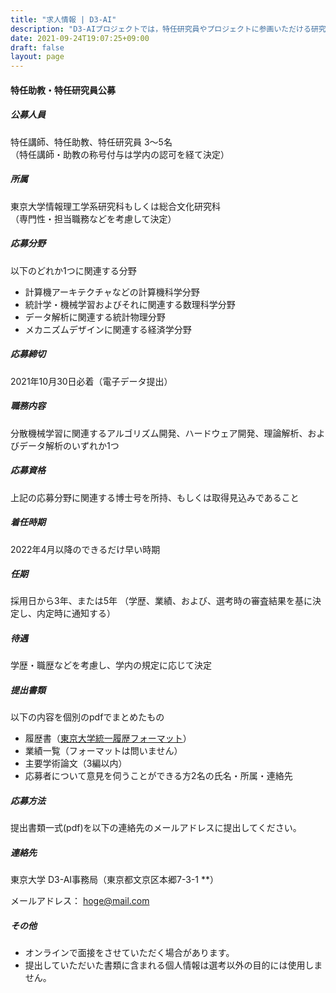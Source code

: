 ```yaml
---
title: "求人情報 | D3-AI"
description: "D3-AIプロジェクトでは，特任研究員やプロジェクトに参画いただける研究者や募集しています．"
date: 2021-09-24T19:07:25+09:00
draft: false
layout: page
---
```



#### 特任助教・特任研究員公募

##### 公募人員
特任講師、特任助教、特任研究員 3〜5名  
（特任講師・助教の称号付与は学内の認可を経て決定）

##### 所属
東京大学情報理工学系研究科もしくは総合文化研究科  
（専門性・担当職務などを考慮して決定）

##### 応募分野
以下のどれか1つに関連する分野

- 計算機アーキテクチャなどの計算機科学分野
- 統計学・機械学習およびそれに関連する数理科学分野
- データ解析に関連する統計物理分野
- メカニズムデザインに関連する経済学分野


##### 応募締切
2021年10月30日必着（電子データ提出）

##### 職務内容
分散機械学習に関連するアルゴリズム開発、ハードウェア開発、理論解析、およびデータ解析のいずれか1つ

##### 応募資格
上記の応募分野に関連する博士号を所持、もしくは取得見込みであること

##### 着任時期
2022年4月以降のできるだけ早い時期

##### 任期
採用日から3年、または5年
（学歴、業績、および、選考時の審査結果を基に決定し、内定時に通知する）

##### 待遇
学歴・職歴などを考慮し、学内の規定に応じて決定

##### 提出書類

以下の内容を個別のpdfでまとめたもの

- 履歴書（[東京大学統一履歴フォーマット](https://www.u-tokyo.ac.jp/ja/about/jobs/r01.html)）
- 業績一覧（フォーマットは問いません）
- 主要学術論文（3編以内）
- 応募者について意見を伺うことができる方2名の氏名・所属・連絡先

##### 応募方法

提出書類一式(pdf)を以下の連絡先のメールアドレスに提出してください。

##### 連絡先

東京大学 D3-AI事務局（東京都文京区本郷7-3-1 **）

メールアドレス： hoge@mail.com

##### その他

- オンラインで面接をさせていただく場合があります。
- 提出していただいた書類に含まれる個人情報は選考以外の目的には使用しません。